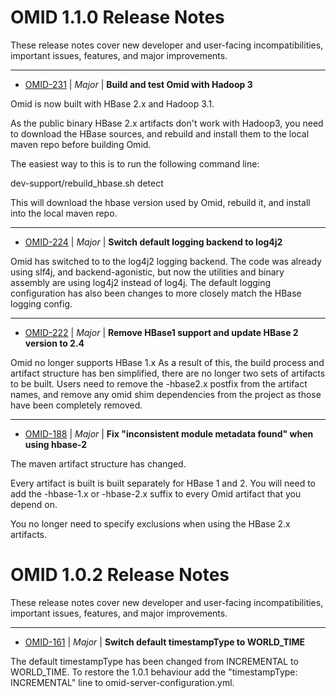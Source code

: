 
<!---
# Licensed to the Apache Software Foundation (ASF) under one
# or more contributor license agreements.  See the NOTICE file
# distributed with this work for additional information
# regarding copyright ownership.  The ASF licenses this file
# to you under the Apache License, Version 2.0 (the
# "License"); you may not use this file except in compliance
# with the License.  You may obtain a copy of the License at
#
#     http://www.apache.org/licenses/LICENSE-2.0
#
# Unless required by applicable law or agreed to in writing, software
# distributed under the License is distributed on an "AS IS" BASIS,
# WITHOUT WARRANTIES OR CONDITIONS OF ANY KIND, either express or implied.
# See the License for the specific language governing permissions and
# limitations under the License.
-->
# OMID  1.1.0 Release Notes

These release notes cover new developer and user-facing incompatibilities, important issues, features, and major improvements.


---

* [OMID-231](https://issues.apache.org/jira/browse/OMID-231) | *Major* | **Build and test Omid with Hadoop 3**

Omid is now built with HBase 2.x and Hadoop 3.1.

As the public binary HBase 2.x artifacts don't work with Hadoop3, you need to download the HBase sources, and rebuild and install them to the local maven repo before building Omid.

The easiest way to this is to run the following command line:

dev-support/rebuild\_hbase.sh detect

This will download the hbase version used by Omid, rebuild it, and install into the local maven repo.


---

* [OMID-224](https://issues.apache.org/jira/browse/OMID-224) | *Major* | **Switch default logging backend to log4j2**

Omid has switched to to the log4j2 logging backend.
The code was already using slf4j, and backend-agonistic, but now the utilities and binary assembly are using log4j2 instead of log4j.
The default logging configuration has also been changes to more closely match the HBase logging config.


---

* [OMID-222](https://issues.apache.org/jira/browse/OMID-222) | *Major* | **Remove HBase1 support and update HBase 2 version to 2.4**

Omid no longer supports HBase 1.x
As a result of this, the build process and artifact structure has ben simplified, there are no longer two sets of artifacts to be built.
Users need to remove the -hbase2.x postfix from the artifact names, and remove any omid shim dependencies from the project as those have been completely removed.


---

* [OMID-188](https://issues.apache.org/jira/browse/OMID-188) | *Major* | **Fix "inconsistent module metadata found" when using hbase-2**

The maven artifact structure has changed.

Every artifact is built is built separately for HBase 1 and 2. You will need to add the -hbase-1.x or -hbase-2.x suffix to every Omid artifact that you depend on.

You no longer need to specify exclusions when using the HBase 2.x artifacts.



# OMID  1.0.2 Release Notes

These release notes cover new developer and user-facing incompatibilities, important issues, features, and major improvements.


---

* [OMID-161](https://issues.apache.org/jira/browse/OMID-161) | *Major* | **Switch default timestampType to WORLD\_TIME**

The default timestampType has been changed from INCREMENTAL to  WORLD\_TIME.
To restore the 1.0.1 behaviour add the "timestampType: INCREMENTAL" line to omid-server-configuration.yml.



